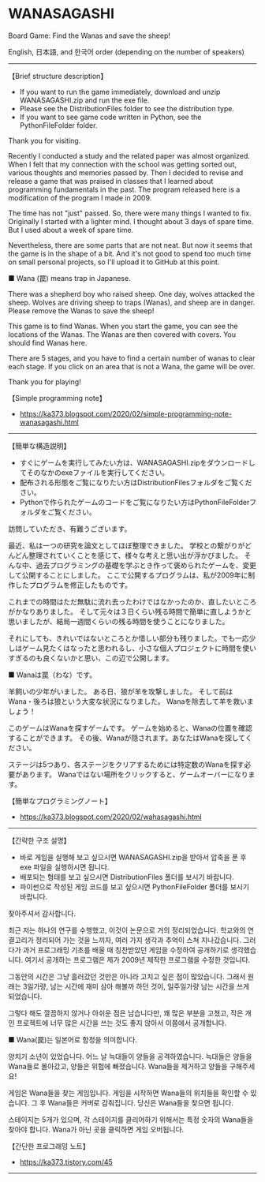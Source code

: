 # WANASAGASHI
Board Game: Find the Wanas and save the sheep!

English, 日本語, and 한국어 order (depending on the number of speakers)


__________________________________________
【Brief structure description】
* If you want to run the game immediately, download and unzip WANASAGASHI.zip and run the exe file.
* Please see the DistributionFiles folder to see the distribution type.
* If you want to see game code written in Python, see the PythonFileFolder folder.

Thank you for visiting.

Recently I conducted a study and the related paper was almost organized.
When I felt that my connection with the school was getting sorted out, various thoughts and memories passed by.
Then I decided to revise and release a game that was praised in classes that I learned about programming fundamentals in the past.
The program released here is a modification of the program I made in 2009.

The time has not "just" passed. So, there were many things I wanted to fix.
Originally I started with a lighter mind. I thought about 3 days of spare time. But I used about a week of spare time.

Nevertheless, there are some parts that are not neat.
But now it seems that the game is in the shape of a bit.
And it's not good to spend too much time on small personal projects, so I'll upload it to GitHub at this point.

■ Wana (罠) means trap in Japanese.

There was a shepherd boy who raised sheep.
One day, wolves attacked the sheep.
Wolves are driving sheep to traps (Wanas), and sheep are in danger.
Please remove the Wanas to save the sheep!

This game is to find Wanas.
When you start the game, you can see the locations of the Wanas.
The Wanas are then covered with covers. You should find Wanas here.

There are 5 stages, and you have to find a certain number of wanas to clear each stage.
If you click on an area that is not a Wana, the game will be over.

Thank you for playing!

【Simple programming note】

* https://ka373.blogspot.com/2020/02/simple-programming-note-wanasagashi.html


__________________________________________
【簡単な構造説明】
* すぐにゲームを実行してみたい方は、WANASAGASHI.zipをダウンロードしてそのなかのexeファイルを実行してください。
* 配布される形態をご覧になりたい方はDistributionFilesフォルダをご覧ください。
* Pythonで作られたゲームのコードをご覧になりたい方はPythonFileFolderフォルダをご覧ください。

訪問していただき、有難うございます。

最近、私は一つの研究を論文としてほぼ整理できました。
学校との繋がりがどんどん整理されていくことを感じて、様々な考えと思い出が浮かびました。
そんな中、過去プログラミングの基礎を学ぶとき作って褒められたゲームを、変更して公開することにしました。
ここで公開するプログラムは、私が2009年に制作したプログラムを修正したものです。

これまでの時間はただ無駄に流れ去ったわけではなかったのか、直したいところがかなりありました。
そして元々は３日くらい残る時間で簡単に直しようかと思いましたが、結局一週間くらいの残る時間を使うことになりました。

それにしても、きれいではないところとか惜しい部分も残りました。でも一応少しはゲーム見たくはなったと思われるし、小さな個人プロジェクトに時間を使いすぎるのも良くないかと思い、この辺で公開します。

■ Wanaは罠（わな）です。

羊飼いの少年がいました。
ある日、狼が羊を攻撃しました。
そして前はWana・後ろは狼という大変な状況になりました。
Wanaを除去して羊を救いましょう！

このゲームはWanaを探すゲームです。
ゲームを始めると、Wanaの位置を確認することができます。
その後、Wanaが隠されます。あなたはWanaを探してください。

ステージは5つあり、各ステージをクリアするためには特定数のWanaを探す必要があります。
Wanaではない場所をクリックすると、ゲームオーバーになります。

【簡単なプログラミングノート】

* https://ka373.blogspot.com/2020/02/wahasagashi.html


__________________________________________
【간략한 구조 설명】
* 바로 게임을 실행해 보고 싶으시면 WANASAGASHI.zip을 받아서 압축을 푼 후 exe 파일을 실행하시면 됩니다.
* 배포되는 형태를 보고 싶으시면 DistributionFiles 폴더를 보시기 바랍니다.
* 파이썬으로 작성된 게임 코드를 보고 싶으시면 PythonFileFolder 폴더를 보시기 바랍니다.


찾아주셔서 감사합니다.

최근 저는 하나의 연구를 수행했고, 이것이 논문으로 거의 정리되었습니다.
학교와의 연결고리가 정리되어 가는 것을 느끼자, 여러 가지 생각과 추억이 스쳐 지나갔습니다.
그러다가 과거 프로그래밍 기초를 배울 때 칭찬받았던 게임을 수정하여 공개하기로 생각했습니다.
여기서 공개하는 프로그램은 제가 2009년 제작한 프로그램을 수정한 것입니다.

그동안의 시간은 그냥 흘러갔던 것만은 아니라 고치고 싶은 점이 많았습니다.
그래서 원래는 3일가량, 남는 시간에 재미 삼아 해볼까 하던 것이, 일주일가량 남는 시간을 쓰게 되었습니다.

그렇다 해도 깔끔하지 않거나 아쉬운 점은 남습니다만, 꽤 많은 부분을 고쳤고,
작은 개인 프로젝트에 너무 많은 시간을 쓰는 것도 좋지 않아서 이쯤에서 공개합니다.

■ Wana(罠)는 일본어로 함정을 의미합니다.

양치기 소년이 있었습니다.
어느 날 늑대들이 양들을 공격하였습니다.
늑대들은 양들을 Wana들로 몰아갔고, 양들은 위험에 빠졌습니다.
Wana들을 제거하고 양들을 구해주세요!

게임은 Wana들을 찾는 게임입니다.
게임을 시작하면 Wana들의 위치들을 확인할 수 있습니다.
그 후 Wana들은 커버로 감춰집니다. 당신은 Wana들을 찾으면 됩니다.

스테이지는 5개가 있으며, 각 스테이지를 클리어하기 위해서는 특정 숫자의 Wana들을 찾아야 합니다.
Wana가 아닌 곳을 클릭하면 게임 오버됩니다.

【간단한 프로그래밍 노트】

* https://ka373.tistory.com/45


__________________________________________
